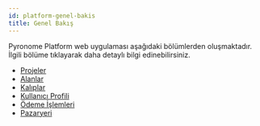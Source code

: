 ```yaml
---
id: platform-genel-bakis
title: Genel Bakış
---
```


<a id="aHeaderMenuAnchor" data-header-menu="Docs"></a>

Pyronome Platform web uygulaması aşağıdaki bölümlerden oluşmaktadır. İlgili bölüme tıklayarak daha detaylı bilgi edinebilirsiniz.

- [Projeler](/latest/tr/docs/platform-projeler)
- [Alanlar](/latest/tr/docs/platform-alanlar)
- [Kalıplar](/latest/tr/docs/platform-kaliplar)
- [Kullanıcı Profili](/latest/tr/docs/platform-kullanici-profili)
- [Ödeme İşlemleri](/latest/tr/docs/platform-odeme-islemleri)
- [Pazaryeri](/latest/tr/docs/platform-pazaryeri)